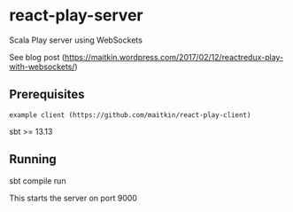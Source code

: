 # react-play-server
Scala Play server using WebSockets

See blog post (https://maitkin.wordpress.com/2017/02/12/reactredux-play-with-websockets/)

## Prerequisites

	example client (https://github.com/maitkin/react-play-client)
   sbt >= 13.13

## Running

   sbt compile run

   This starts the server on port 9000
   
